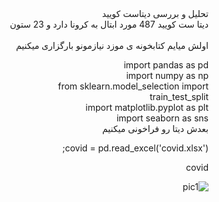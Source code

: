 <div dir="rtl"> 
تحلیل و بررسی دیتاست کویید
<br/>
دیتا ست کویید 487 مورد ابتال به کرونا دارد و 23 ستون
</div>
<br/>
<div dir="rtl">
اولش میایم کتابخونه ی موزد نیازمونو بارگزاری میکنیم

import pandas as pd
<br/>
import numpy as np
<br/>
from sklearn.model_selection import
<br/>
train_test_split
<br/>
import matplotlib.pyplot as plt
<br/>
import seaborn as sns
<br/>
بعدش دیتا رو فراخونی میکنیم

covid = pd.read_excel('covid.xlsx');

covid

![pic1](https://github.com/semnan-university-ai/machine-learning-class/blob/main/finalproject/Saedganjeey/1.png)

<div/>


